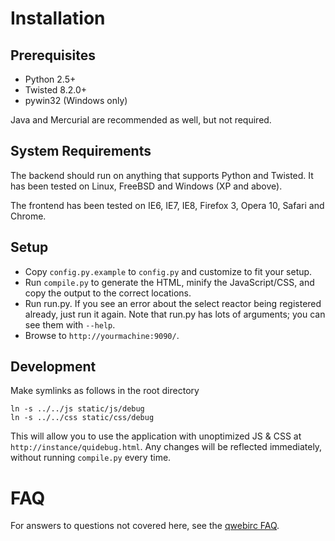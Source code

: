 Installation
============

Prerequisites
-------------
- Python 2.5+
- Twisted 8.2.0+
- pywin32 (Windows only)

Java and Mercurial are recommended as well, but not required.


System Requirements
-------------------
The backend should run on anything that supports Python and Twisted.
It has been tested on Linux, FreeBSD and Windows (XP and above).

The frontend has been tested on IE6, IE7, IE8, Firefox 3, Opera 10, Safari and Chrome.

Setup
-----
- Copy `config.py.example` to `config.py` and customize to fit your setup.
- Run `compile.py` to generate the HTML, minify the JavaScript/CSS, and copy the output to the correct locations.
- Run run.py. If you see an error about the select reactor being registered already, just run it again.
  Note that run.py has lots of arguments; you can see them with `--help`.
- Browse to `http://yourmachine:9090/`.

Development
-----------
Make symlinks as follows in the root directory

	ln -s ../../js static/js/debug
	ln -s ../../css static/css/debug

This will allow you to use the application with unoptimized JS & CSS at `http://instance/quidebug.html`.
Any changes will be reflected immediately, without running `compile.py` every time.


FAQ
===

For answers to questions not covered here, see the [qwebirc FAQ](http://qwebirc.org/faq).